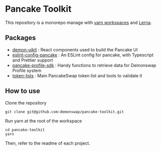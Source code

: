 # Pancake Toolkit

This repository is a monorepo manage with [yarn workspaces](https://classic.yarnpkg.com/en/docs/workspaces/) and [Lerna](https://lerna.js.org/). 

## Packages

- [demon-uikit](https://github.com/demonswap/demon-toolkit/tree/master/packages/demon-uikit) : React components used to build the Pancake UI
- [eslint-config-pancake](https://github.com/demonswap/pancake-toolkit/tree/master/packages/eslint-config-pancake) : An ESLint config for pancake, with Typescript and Prettier support
- [pancake-profile-sdk](https://github.com/demonswap/pancake-toolkit/tree/master/packages/pancake-profile-sdk) : Handy functions to retrieve data for Demonswap Profile system
- [token-lists](https://github.com/demonswap/pancake-toolkit/tree/master/packages/token-lists) : Main PancakeSwap token list and tools to validate it

## How to use

Clone the repository 

```
git clone git@github.com:demonswap/pancake-toolkit.git
```

Run yarn at the root of the workspace

```
cd pancake-toolkit
yarn
```

Then, refer to the readme of each project.
